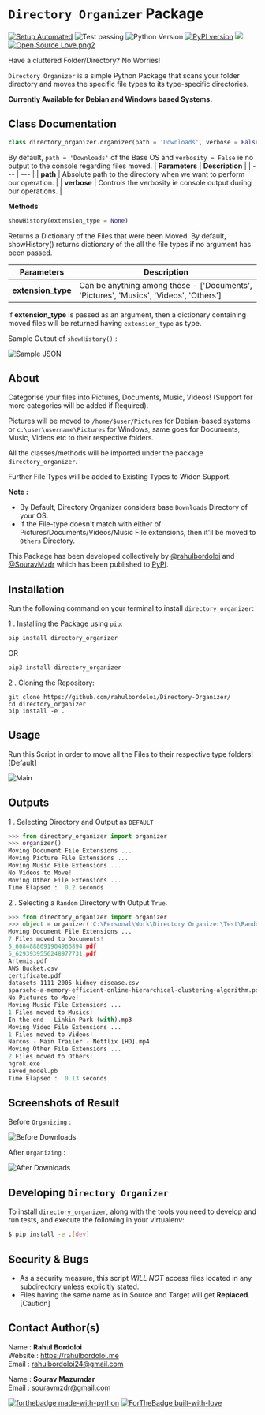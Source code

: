# `Directory Organizer` Package

[![Setup Automated](https://img.shields.io/badge/setup-automated-blue?logo=gitpod)](https://gitpod.io/from-referrer/)
![Test passing](https://img.shields.io/badge/Tests-passing-brightgreen.svg)
![Python Version](https://img.shields.io/badge/python-3.x-brightgreen.svg)
[![PyPI version](https://badge.fury.io/py/directory-organizer.svg)](https://badge.fury.io/py/directory_organizer)
![](https://img.shields.io/github/last-commit/rahulbordoloi/Directory-Organizer?style=flat-square)
[![Open Source Love png2](https://badges.frapsoft.com/os/v2/open-source.png?v=103)](https://github.com/ellerbrock/open-source-badges/)

Have a cluttered Folder/Directory? No Worries!

`Directory Organizer` is a simple Python Package that scans your folder directory and moves the specific file types to its type-specific directories.

<b> Currently Available for Debian and Windows based Systems. </b>

## Class Documentation

```python
class directory_organizer.organizer(path = 'Downloads', verbose = False)
```
By default, `path = 'Downloads'` of the Base OS and `verbosity = False` ie no output to the console regarding files moved.
| __Parameters__ | __Description__ |
| --- |  --- |
| __path__ | Absolute path to the directory when we want to perform our operation. |
| __verbose__ | Controls the verbosity ie console output during our operations. | 

__Methods__

```python
showHistory(extension_type = None)
```
Returns a Dictionary of the Files that were been Moved.
By default, showHistory() returns dictionary of the all the file types if no argument has been passed.

| __Parameters__ | __Description__ |
| --- |  --- |
| __extension_type__ | Can be anything among these - ['Documents', 'Pictures', 'Musics', 'Videos', 'Others'] |

if __extension_type__ is passed as an argument, then a dictionary containing moved files will be returned having `extension_type` as type.

Sample Output of `showHistory()` :

![Sample JSON](.\Test\Snapshots\JSON.png)

## About

Categorise your files into Pictures, Documents, Music, Videos! (Support for more categories will be added if Required).

Pictures will be moved to `/home/$user/Pictures` for Debian-based systems or `c:\user\username\Pictures` for Windows, same goes for Documents, Music, Videos etc to their respective folders.


All the classes/methods will be imported under the package `directory_organizer`.

Further File Types will be added to Existing Types to Widen Support.

<b>Note : </b>
*   By Default, Directory Organizer considers base `Downloads` Directory of your OS.
*   If the File-type doesn't match with either of Pictures/Documents/Videos/Music File extensions, then it'll be moved to `Others` Directory.

This Package has been developed collectively by [@rahulbordoloi](https://github.com/rahulbordoloi) and [@SouravMzdr](https://github.com/SouravMzdr) which has been published to [PyPI](https://pypi.org/project/directory-organizer/).

## Installation

Run the following command on your terminal to install `directory_organizer`: 

1 .  Installing the Package using `pip`:
```python
pip install directory_organizer
```
OR

```python
pip3 install directory_organizer
```

2 . Cloning the Repository:

```
git clone https://github.com/rahulbordoloi/Directory-Organizer/
cd directory_organizer
pip install -e .
```

## Usage

Run this Script in order to move all the Files to their respective type folders! [Default]

![Main](.\Test\Snapshots\directory_organizerMain.png)

<!--
```python
# Importing Libraries
from directory_organizer import organizer

# Main Method
if __name__ == '__main__':
    organizer()
```
-->

## Outputs

1 . Selecting Directory and Output as `DEFAULT`

```python
>>> from directory_organizer import organizer
>>> organizer()
Moving Document File Extensions ...
Moving Picture File Extensions ...
Moving Music File Extensions ...
No Videos to Move!
Moving Other File Extensions ...
Time Elapsed :  0.2 seconds
```

2 . Selecting a `Random` Directory with Output `True`.

```python
>>> from directory_organizer import organizer
>>> object = organizer('C:\Personal\Work\Directory Organizer\Test\Random', True)
Moving Document File Extensions ...
7 Files moved to Documents!
5_6084888091904966894.pdf
5_6293939556248977731.pdf
Artemis.pdf
AWS Bucket.csv
certificate.pdf
datasets_1111_2005_kidney_disease.csv
sparsehc-a-memory-efficient-online-hierarchical-clustering-algorithm.pdf
No Pictures to Move!
Moving Music File Extensions ...
1 Files moved to Musics!
In the end - Linkin Park (with).mp3
Moving Video File Extensions ...
1 Files moved to Videos!
Narcos - Main Trailer - Netflix [HD].mp4
Moving Other File Extensions ...
2 Files moved to Others!
ngrok.exe
saved_model.pb
Time Elapsed :  0.13 seconds
```

## Screenshots of Result

Before `Organizing` :

![Before Downloads](.\Test\Snapshots\Before_Downloads_Main.PNG) 

After `Organizing` :

![After Downloads](.\Test\Snapshots\After_Downloads_Main.PNG) 

## Developing `Directory Organizer`

To install `directory_organizer`, along with the tools you need to develop and run tests, and execute the following in your virtualenv:

```bash
$ pip install -e .[dev]
```

## Security & Bugs

*   As a security measure, this script *WILL NOT* access files located in any subdirectory unless explicitly stated.
*   Files having the same name as in Source and Target will get __Replaced__. [Caution]

## Contact Author(s)

Name : __Rahul Bordoloi__ <br>
Website : https://rahulbordoloi.me <br>
Email : rahulbordoloi24@gmail.com <br>

Name : __Sourav Mazumdar__ <br>
Email : souravmzdr@gmail.com <br>

[![forthebadge made-with-python](http://ForTheBadge.com/images/badges/made-with-python.svg)](https://www.python.org/)
[![ForTheBadge built-with-love](http://ForTheBadge.com/images/badges/built-with-love.svg)](https://github.com/rahulbordoloi/)